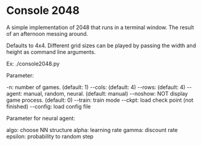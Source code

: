 Console 2048
==============================

A simple implementation of 2048 that runs in a terminal window.
The result of an afternoon messing around.

Defaults to 4x4.  Different grid sizes can be played by passing the width and height as command line arguments.

Ex:
./console2048.py

Parameter:

-n: number of games. (default: 1)
--cols: (default: 4)
--rows: (default: 4)
--agent: manual, random, neural. (default: manual)
--noshow: NOT display game process. (default: 0)
--train: train mode
--ckpt: load check point (not finished)
--config: load config file

Parameter for neural agent:

algo: choose NN structure
alpha: learning rate
gamma: discount rate
epsilon: probability to random step
